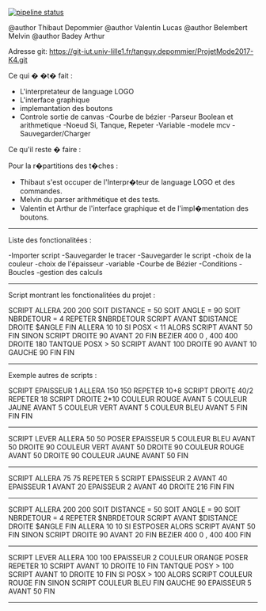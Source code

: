 [![pipeline status](https://git-iut.univ-lille1.fr/tanguy.depommier/ProjetMode2017-K4/badges/master/pipeline.svg)](https://git-iut.univ-lille1.fr/tanguy.depommier/ProjetMode2017-K4/commits/master)


@author Thibaut Depommier
@author Valentin Lucas
@author Belembert Melvin
@author Badey Arthur

Adresse git: https://git-iut.univ-lille1.fr/tanguy.depommier/ProjetMode2017-K4.git

Ce qui � �t� fait :
- L'interpretateur de language LOGO
- L'interface graphique 
- implemantation des boutons
- Controle sortie de canvas
-Courbe de bézier
-Parseur Boolean et arithmetique
-Noeud Si, Tanque, Repeter
-Variable
-modele mcv
-Sauvegarder/Charger 


Ce qu'il reste � faire : 

Pour la r�partitions des t�ches :
- Thibaut s'est occuper de l'Interpr�teur de language LOGO et des commandes.
- Melvin du parser arithmétique et des tests.
- Valentin et Arthur de l'interface graphique et de l'impl�mentation des boutons.


****************************************************************

Liste des fonctionalitées : 

-Importer script
-Sauvegarder le tracer
-Sauvegarder le script
-choix de la couleur 
-choix de l'épaisseur
-variable
-Courbe de Bézier
-Conditions 
-Boucles
-gestion des calculs 

****************************************************************
Script montrant les fonctionalitées du projet : 

SCRIPT
	ALLERA 200 200
	SOIT DISTANCE = 50
	SOIT ANGLE = 90
	SOIT NBRDETOUR = 4
	REPETER $NBRDETOUR
	SCRIPT
		AVANT $DISTANCE
		DROITE $ANGLE
	FIN
	ALLERA 10 10
	SI POSX < 11
	ALORS SCRIPT
		AVANT 50
	FIN
	SINON SCRIPT
		DROITE 90
		AVANT 20
	FIN
	BEZIER 400 0 , 400 400
	DROITE 180
	TANTQUE POSX > 50
	SCRIPT
		AVANT 100
		DROITE 90
		AVANT 10
		GAUCHE 90
	FIN
FIN

****************************************************************
Exemple autres de scripts : 

SCRIPT
EPAISSEUR 1
ALLERA 150 150
REPETER 10+8
SCRIPT
DROITE 40/2
REPETER 18
SCRIPT
DROITE 2*10
COULEUR ROUGE
AVANT 5
COULEUR JAUNE
AVANT 5
COULEUR VERT
AVANT 5
COULEUR BLEU
AVANT 5
FIN
FIN
FIN


----------------------------------------------------------------

SCRIPT
LEVER
ALLERA 50  50
POSER
EPAISSEUR 5
COULEUR BLEU
AVANT 50
DROITE 90
COULEUR VERT
AVANT 50
DROITE 90
COULEUR ROUGE
AVANT 50
DROITE 90
COULEUR JAUNE
AVANT 50
FIN

------------------------------------------------------------------

SCRIPT
ALLERA 75 75
REPETER 5
SCRIPT
EPAISSEUR 2
AVANT 40
EPAISSEUR 1
AVANT 20
EPAISSEUR 2
AVANT 40
DROITE 216
FIN
FIN

------------------------------------------------------------------

SCRIPT
	ALLERA 200 200
	SOIT DISTANCE = 50
	SOIT ANGLE = 90
	SOIT NBRDETOUR = 4
	REPETER $NBRDETOUR
	SCRIPT
		AVANT $DISTANCE
		DROITE $ANGLE
	FIN
	ALLERA 10 10
	SI ESTPOSER
	ALORS SCRIPT
		AVANT 50
	FIN
	SINON SCRIPT
		DROITE 90
		AVANT 20
	FIN
	BEZIER 400 0 , 400 400
FIN

------------------------------------------------------------------


SCRIPT
LEVER
ALLERA 100  100
EPAISSEUR 2
COULEUR ORANGE
POSER
REPETER 10
SCRIPT
  AVANT 10
  DROITE 10
FIN
TANTQUE POSY > 100
SCRIPT
  AVANT 10
  DROITE 10
FIN
SI POSX > 100
ALORS
  SCRIPT
    COULEUR ROUGE
  FIN
SINON
  SCRIPT
    COULEUR BLEU
  FIN
GAUCHE 90
EPAISSEUR 5
AVANT 50
FIN


****************************************************************




